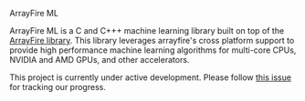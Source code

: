 ArrayFire ML

ArrayFire ML is a C and C+++ machine learning library built on top of the [ArrayFire library](https://github.com/arrayfire/arrayfire). This library leverages arrayfire's cross platform support to provide high performance machine learning algorithms for multi-core CPUs, NVIDIA and AMD GPUs, and other accelerators.

This project is currently under active development. Please follow [this issue](https://github.com/arrayfire/arrayfire_ml/issues/3) for tracking our progress.
